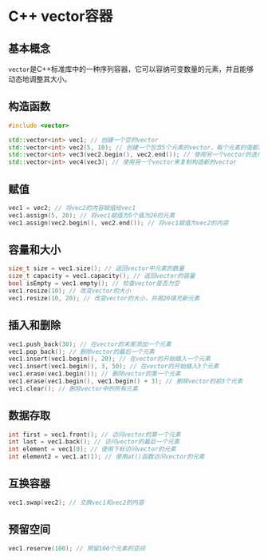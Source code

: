 # C++ vector容器

## 基本概念

`vector`是C++标准库中的一种序列容器，它可以容纳可变数量的元素，并且能够动态地调整其大小。

## 构造函数

```cpp
#include <vector>

std::vector<int> vec1; // 创建一个空的vector
std::vector<int> vec2(5, 10); // 创建一个包含5个元素的vector，每个元素的值都是10
std::vector<int> vec3(vec2.begin(), vec2.end()); // 使用另一个vector的迭代器来构造新的vector
std::vector<int> vec4(vec3); // 使用另一个vector来复制构造新的vector
```

## 赋值

```cpp
vec1 = vec2; // 将vec2的内容赋值给vec1
vec1.assign(5, 20); // 将vec1赋值为5个值为20的元素
vec1.assign(vec2.begin(), vec2.end()); // 将vec1赋值为vec2的内容
```

## 容量和大小

```cpp
size_t size = vec1.size(); // 返回vector中元素的数量
size_t capacity = vec1.capacity(); // 返回vector的容量
bool isEmpty = vec1.empty(); // 检查vector是否为空
vec1.resize(10); // 改变vector的大小
vec1.resize(10, 20); // 改变vector的大小，并用20填充新元素
```

## 插入和删除

```cpp
vec1.push_back(30); // 在vector的末尾添加一个元素
vec1.pop_back(); // 删除vector的最后一个元素
vec1.insert(vec1.begin(), 20); // 在vector的开始插入一个元素
vec1.insert(vec1.begin(), 3, 50); // 在vector的开始插入3个元素
vec1.erase(vec1.begin()); // 删除vector的第一个元素
vec1.erase(vec1.begin(), vec1.begin() + 3); // 删除vector的前3个元素
vec1.clear(); // 删除vector中的所有元素
```

## 数据存取

```cpp
int first = vec1.front(); // 访问vector的第一个元素
int last = vec1.back(); // 访问vector的最后一个元素
int element = vec1[0]; // 使用下标访问vector的元素
int element2 = vec1.at(1); // 使用at()函数访问vector的元素
```

## 互换容器

```cpp
vec1.swap(vec2); // 交换vec1和vec2的内容
```

## 预留空间

```cpp
vec1.reserve(100); // 预留100个元素的空间
```